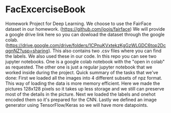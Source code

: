# FacExcerciseBook
Homework Project for Deep Learning. 
We choose to use the FairFace dataset in our homework. (https://github.com/joojs/fairface)
We will provide a google drive link here so you can dowload the dataset through the google colab. (https://drive.google.com/drive/folders/1CPnuKVxtekzKgGzWLGDC6top2DcqgnNZ?usp=sharing). This also contains two .csv files where you can find the labels. We also used these in our code.
In this repo you can see two jupyter notebooks. One is a google colab notebook with the "open in colab" as requested. The other one is just a regular jupyter notebook that we worked inside during the project. 
Quick summary of the tasks that we've done: First we loaded all the images into 4 different subsets of npz format. This way of loading the data is more memory efficient. Here we made the pictures 128x128 pixels so it takes up less storage and we still can preserve most of the details in the picture. Next we loaded the labels and onehot encoded them so it's prepared for the CNN. Lastly we defined an image generator using TensorFlow/Keras so we will have more datapoints.
